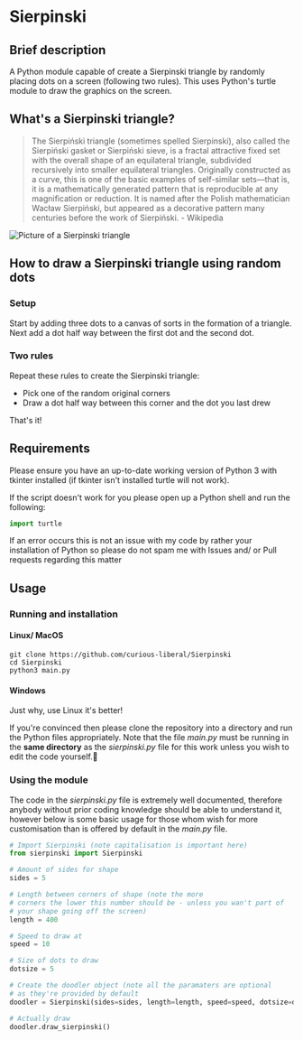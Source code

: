 # Sierpinski

## Brief description

A Python module capable of create a Sierpinski triangle by randomly placing dots on a screen (following two rules). This uses Python's turtle module to draw the graphics on the screen.

## What's a Sierpinski triangle?

> The Sierpiński triangle (sometimes spelled Sierpinski), also called the Sierpiński gasket or Sierpiński sieve, is a fractal attractive fixed set with the overall shape of an equilateral triangle, subdivided recursively into smaller equilateral triangles. Originally constructed as a curve, this is one of the basic examples of self-similar sets—that is, it is a mathematically generated pattern that is reproducible at any magnification or reduction. It is named after the Polish mathematician Wacław Sierpiński, but appeared as a decorative pattern many centuries before the work of Sierpiński. - Wikipedia

![Picture of a Sierpinski triangle](https://upload.wikimedia.org/wikipedia/commons/thumb/4/45/Sierpinski_triangle.svg/220px-Sierpinski_triangle.svg.png)

## How to draw a Sierpinski triangle using random dots

### Setup

Start by adding three dots to a canvas of sorts in the formation of a triangle. Next add a dot half way between the first dot and the second dot.

### Two rules

Repeat these rules to create the Sierpinski triangle:

+ Pick one of the random original corners
+ Draw a dot half way between this corner and the dot you last drew

That's it!

## Requirements

Please ensure you have an up-to-date working version of Python 3 with tkinter installed (if tkinter isn't installed turtle will not work).

If the script doesn't work for you please open up a Python shell and run the following:

```python
import turtle
```

If an error occurs this is not an issue with my code by rather your installation of Python so please do not spam me with Issues and/ or Pull requests regarding this matter

## Usage

### Running and installation

#### Linux/ MacOS

```
git clone https://github.com/curious-liberal/Sierpinski
cd Sierpinski
python3 main.py
```

#### Windows

Just why, use Linux it's better!

If you're convinced then please clone the repository into a directory and run the Python files appropriately. Note that the file _main.py_ must be running in the **same directory** as the _sierpinski.py_ file for this work unless you wish to edit the code yourself.

### Using the module

The code in the _sierpinski.py_ file is extremely well documented, therefore anybody without prior coding knowledge should be able to understand it, however below is some basic usage for those whom wish for more customisation than is offered by default in the _main.py_ file.

```python
# Import Sierpinski (note capitalisation is important here)
from sierpinski import Sierpinski

# Amount of sides for shape
sides = 5

# Length between corners of shape (note the more
# corners the lower this number should be - unless you wan't part of
# your shape going off the screen)
length = 400

# Speed to draw at
speed = 10

# Size of dots to draw
dotsize = 5

# Create the doodler object (note all the paramaters are optional
# as they're provided by default
doodler = Sierpinski(sides=sides, length=length, speed=speed, dotsize=dotsize)

# Actually draw
doodler.draw_sierpinski()
```
